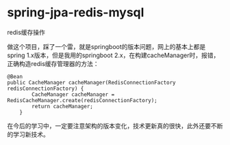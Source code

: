 # spring-jpa-redis-mysql
redis缓存操作

做这个项目，踩了一个雷，就是springboot的版本问题，网上的基本上都是spring 1.x版本，但是我用的springboot 2.x，在构建cacheManager时，报错，正确构造redis缓存管理器的方法：

```
@Bean
public CacheManager cacheManager(RedisConnectionFactory redisConnectionFactory) {
        CacheManager cacheManager =  RedisCacheManager.create(redisConnectionFactory);
        return cacheManager;
    }
```

在今后的学习中，一定要注意架构的版本变化，技术更新真的很快，此外还要不断的学习新技术。